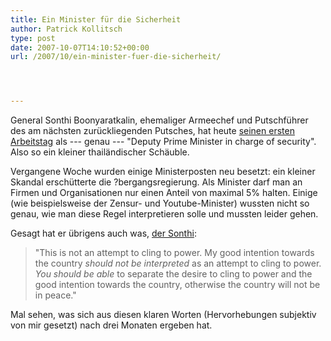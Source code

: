```yaml
---
title: Ein Minister für die Sicherheit
author: Patrick Kollitsch
type: post
date: 2007-10-07T14:10:52+00:00
url: /2007/10/ein-minister-fuer-die-sicherheit/




---
```

General Sonthi Boonyaratkalin, ehemaliger Armeechef und Putschführer des am nächsten zurückliegenden Putsches, hat heute [seinen ersten Arbeitstag][1] als --- genau --- "Deputy Prime Minister in charge of security". Also so ein kleiner thailändischer Schäuble.

Vergangene Woche wurden einige Ministerposten neu besetzt: ein kleiner Skandal erschütterte die ?bergangsregierung. Als Minister darf man an Firmen und Organisationen nur einen Anteil von maximal 5% halten. Einige (wie beispielsweise der Zensur- und Youtube-Minister) wussten nicht so genau, wie man diese Regel interpretieren solle und mussten leider gehen. 

Gesagt hat er übrigens auch was, [der Sonthi][2]:

> "This is not an attempt to cling to power. My good intention towards the country _should not be interpreted_ as an attempt to cling to power. _You should be able_ to separate the desire to cling to power and the good intention towards the country, otherwise the country will not be in peace."

Mal sehen, was sich aus diesen klaren Worten (Hervorhebungen subjektiv von mir gesetzt) nach drei Monaten ergeben hat.

 [1]: http://www.bangkokpost.com/breaking_news/breakingnews.php?id=122431
 [2]: http://www.nationmultimedia.com/2007/10/02/politics/politics_30051097.php
